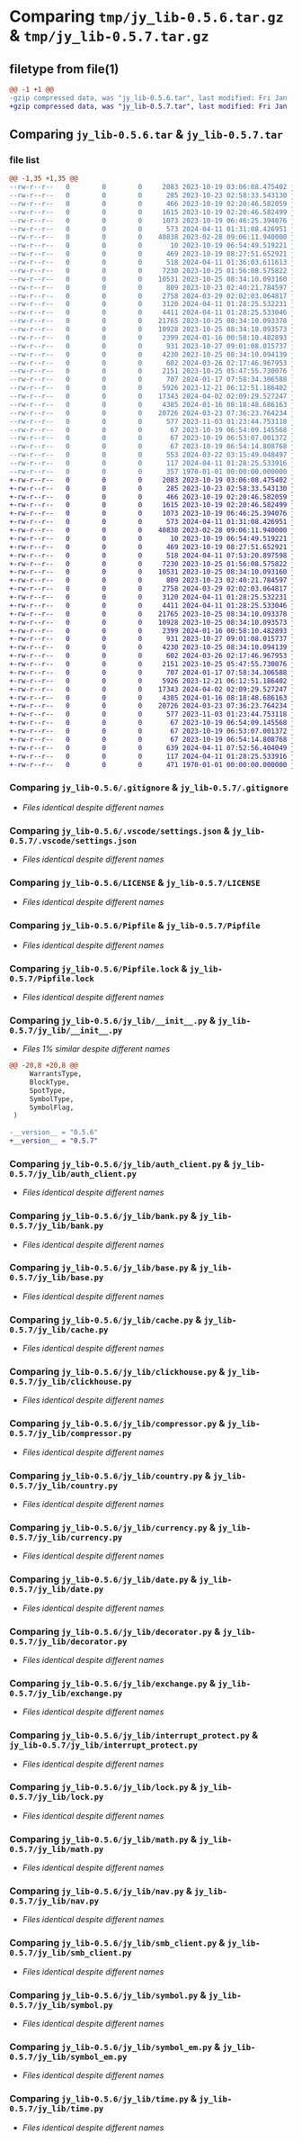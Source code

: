 # Comparing `tmp/jy_lib-0.5.6.tar.gz` & `tmp/jy_lib-0.5.7.tar.gz`

## filetype from file(1)

```diff
@@ -1 +1 @@
-gzip compressed data, was "jy_lib-0.5.6.tar", last modified: Fri Jan  1 00:00:00 2016, max compression
+gzip compressed data, was "jy_lib-0.5.7.tar", last modified: Fri Jan  1 00:00:00 2016, max compression
```

## Comparing `jy_lib-0.5.6.tar` & `jy_lib-0.5.7.tar`

### file list

```diff
@@ -1,35 +1,35 @@
--rw-r--r--   0        0        0     2083 2023-10-19 03:06:08.475402 jy_lib-0.5.6/.gitignore
--rw-r--r--   0        0        0      285 2023-10-23 02:58:33.543130 jy_lib-0.5.6/.pypirc
--rw-r--r--   0        0        0      466 2023-10-19 02:20:46.582059 jy_lib-0.5.6/.vscode/launch.json
--rw-r--r--   0        0        0     1615 2023-10-19 02:20:46.582499 jy_lib-0.5.6/.vscode/settings.json
--rw-r--r--   0        0        0     1073 2023-10-19 06:46:25.394076 jy_lib-0.5.6/LICENSE
--rw-r--r--   0        0        0      573 2024-04-11 01:31:08.426951 jy_lib-0.5.6/Pipfile
--rw-r--r--   0        0        0    40838 2023-02-28 09:06:11.940000 jy_lib-0.5.6/Pipfile.lock
--rw-r--r--   0        0        0       10 2023-10-19 06:54:49.519221 jy_lib-0.5.6/README.md
--rw-r--r--   0        0        0      469 2023-10-19 08:27:51.652921 jy_lib-0.5.6/README_Project.md
--rw-r--r--   0        0        0      518 2024-04-11 01:36:03.611613 jy_lib-0.5.6/jy_lib/__init__.py
--rw-r--r--   0        0        0     7230 2023-10-25 01:56:08.575822 jy_lib-0.5.6/jy_lib/auth_client.py
--rw-r--r--   0        0        0    10531 2023-10-25 08:34:10.093160 jy_lib-0.5.6/jy_lib/bank.py
--rw-r--r--   0        0        0      809 2023-10-23 02:40:21.784597 jy_lib-0.5.6/jy_lib/base.py
--rw-r--r--   0        0        0     2758 2024-03-29 02:02:03.064817 jy_lib-0.5.6/jy_lib/cache.py
--rw-r--r--   0        0        0     3120 2024-04-11 01:28:25.532231 jy_lib-0.5.6/jy_lib/clickhouse.py
--rw-r--r--   0        0        0     4411 2024-04-11 01:28:25.533046 jy_lib-0.5.6/jy_lib/compressor.py
--rw-r--r--   0        0        0    21765 2023-10-25 08:34:10.093378 jy_lib-0.5.6/jy_lib/country.py
--rw-r--r--   0        0        0    10928 2023-10-25 08:34:10.093573 jy_lib-0.5.6/jy_lib/currency.py
--rw-r--r--   0        0        0     2399 2024-01-16 00:58:10.482893 jy_lib-0.5.6/jy_lib/date.py
--rw-r--r--   0        0        0      931 2023-10-27 09:01:08.015737 jy_lib-0.5.6/jy_lib/decorator.py
--rw-r--r--   0        0        0     4230 2023-10-25 08:34:10.094139 jy_lib-0.5.6/jy_lib/exchange.py
--rw-r--r--   0        0        0      602 2024-03-26 02:17:46.967953 jy_lib-0.5.6/jy_lib/interrupt_protect.py
--rw-r--r--   0        0        0     2151 2023-10-25 05:47:55.730076 jy_lib-0.5.6/jy_lib/lock.py
--rw-r--r--   0        0        0      707 2024-01-17 07:58:34.306588 jy_lib-0.5.6/jy_lib/math.py
--rw-r--r--   0        0        0     5926 2023-12-21 06:12:51.186402 jy_lib-0.5.6/jy_lib/nav.py
--rw-r--r--   0        0        0    17343 2024-04-02 02:09:29.527247 jy_lib-0.5.6/jy_lib/smb_client.py
--rw-r--r--   0        0        0     4385 2024-01-16 08:18:48.686163 jy_lib-0.5.6/jy_lib/symbol.py
--rw-r--r--   0        0        0    20726 2024-03-23 07:36:23.764234 jy_lib-0.5.6/jy_lib/symbol_em.py
--rw-r--r--   0        0        0      577 2023-11-03 01:23:44.753118 jy_lib-0.5.6/jy_lib/time.py
--rw-r--r--   0        0        0       67 2023-10-19 06:54:09.145568 jy_lib-0.5.6/publish-jypi.sh
--rw-r--r--   0        0        0       67 2023-10-19 06:53:07.001372 jy_lib-0.5.6/publish-pypi.sh
--rw-r--r--   0        0        0       67 2023-10-19 06:54:14.808768 jy_lib-0.5.6/publish-test.sh
--rw-r--r--   0        0        0      553 2024-03-22 03:15:49.048497 jy_lib-0.5.6/pyproject.toml
--rw-r--r--   0        0        0      117 2024-04-11 01:28:25.533916 jy_lib-0.5.6/requirements.txt
--rw-r--r--   0        0        0      357 1970-01-01 00:00:00.000000 jy_lib-0.5.6/PKG-INFO
+-rw-r--r--   0        0        0     2083 2023-10-19 03:06:08.475402 jy_lib-0.5.7/.gitignore
+-rw-r--r--   0        0        0      285 2023-10-23 02:58:33.543130 jy_lib-0.5.7/.pypirc
+-rw-r--r--   0        0        0      466 2023-10-19 02:20:46.582059 jy_lib-0.5.7/.vscode/launch.json
+-rw-r--r--   0        0        0     1615 2023-10-19 02:20:46.582499 jy_lib-0.5.7/.vscode/settings.json
+-rw-r--r--   0        0        0     1073 2023-10-19 06:46:25.394076 jy_lib-0.5.7/LICENSE
+-rw-r--r--   0        0        0      573 2024-04-11 01:31:08.426951 jy_lib-0.5.7/Pipfile
+-rw-r--r--   0        0        0    40838 2023-02-28 09:06:11.940000 jy_lib-0.5.7/Pipfile.lock
+-rw-r--r--   0        0        0       10 2023-10-19 06:54:49.519221 jy_lib-0.5.7/README.md
+-rw-r--r--   0        0        0      469 2023-10-19 08:27:51.652921 jy_lib-0.5.7/README_Project.md
+-rw-r--r--   0        0        0      518 2024-04-11 07:53:20.897598 jy_lib-0.5.7/jy_lib/__init__.py
+-rw-r--r--   0        0        0     7230 2023-10-25 01:56:08.575822 jy_lib-0.5.7/jy_lib/auth_client.py
+-rw-r--r--   0        0        0    10531 2023-10-25 08:34:10.093160 jy_lib-0.5.7/jy_lib/bank.py
+-rw-r--r--   0        0        0      809 2023-10-23 02:40:21.784597 jy_lib-0.5.7/jy_lib/base.py
+-rw-r--r--   0        0        0     2758 2024-03-29 02:02:03.064817 jy_lib-0.5.7/jy_lib/cache.py
+-rw-r--r--   0        0        0     3120 2024-04-11 01:28:25.532231 jy_lib-0.5.7/jy_lib/clickhouse.py
+-rw-r--r--   0        0        0     4411 2024-04-11 01:28:25.533046 jy_lib-0.5.7/jy_lib/compressor.py
+-rw-r--r--   0        0        0    21765 2023-10-25 08:34:10.093378 jy_lib-0.5.7/jy_lib/country.py
+-rw-r--r--   0        0        0    10928 2023-10-25 08:34:10.093573 jy_lib-0.5.7/jy_lib/currency.py
+-rw-r--r--   0        0        0     2399 2024-01-16 00:58:10.482893 jy_lib-0.5.7/jy_lib/date.py
+-rw-r--r--   0        0        0      931 2023-10-27 09:01:08.015737 jy_lib-0.5.7/jy_lib/decorator.py
+-rw-r--r--   0        0        0     4230 2023-10-25 08:34:10.094139 jy_lib-0.5.7/jy_lib/exchange.py
+-rw-r--r--   0        0        0      602 2024-03-26 02:17:46.967953 jy_lib-0.5.7/jy_lib/interrupt_protect.py
+-rw-r--r--   0        0        0     2151 2023-10-25 05:47:55.730076 jy_lib-0.5.7/jy_lib/lock.py
+-rw-r--r--   0        0        0      707 2024-01-17 07:58:34.306588 jy_lib-0.5.7/jy_lib/math.py
+-rw-r--r--   0        0        0     5926 2023-12-21 06:12:51.186402 jy_lib-0.5.7/jy_lib/nav.py
+-rw-r--r--   0        0        0    17343 2024-04-02 02:09:29.527247 jy_lib-0.5.7/jy_lib/smb_client.py
+-rw-r--r--   0        0        0     4385 2024-01-16 08:18:48.686163 jy_lib-0.5.7/jy_lib/symbol.py
+-rw-r--r--   0        0        0    20726 2024-03-23 07:36:23.764234 jy_lib-0.5.7/jy_lib/symbol_em.py
+-rw-r--r--   0        0        0      577 2023-11-03 01:23:44.753118 jy_lib-0.5.7/jy_lib/time.py
+-rw-r--r--   0        0        0       67 2023-10-19 06:54:09.145568 jy_lib-0.5.7/publish-jypi.sh
+-rw-r--r--   0        0        0       67 2023-10-19 06:53:07.001372 jy_lib-0.5.7/publish-pypi.sh
+-rw-r--r--   0        0        0       67 2023-10-19 06:54:14.808768 jy_lib-0.5.7/publish-test.sh
+-rw-r--r--   0        0        0      639 2024-04-11 07:52:56.404049 jy_lib-0.5.7/pyproject.toml
+-rw-r--r--   0        0        0      117 2024-04-11 01:28:25.533916 jy_lib-0.5.7/requirements.txt
+-rw-r--r--   0        0        0      471 1970-01-01 00:00:00.000000 jy_lib-0.5.7/PKG-INFO
```

### Comparing `jy_lib-0.5.6/.gitignore` & `jy_lib-0.5.7/.gitignore`

 * *Files identical despite different names*

### Comparing `jy_lib-0.5.6/.vscode/settings.json` & `jy_lib-0.5.7/.vscode/settings.json`

 * *Files identical despite different names*

### Comparing `jy_lib-0.5.6/LICENSE` & `jy_lib-0.5.7/LICENSE`

 * *Files identical despite different names*

### Comparing `jy_lib-0.5.6/Pipfile` & `jy_lib-0.5.7/Pipfile`

 * *Files identical despite different names*

### Comparing `jy_lib-0.5.6/Pipfile.lock` & `jy_lib-0.5.7/Pipfile.lock`

 * *Files identical despite different names*

### Comparing `jy_lib-0.5.6/jy_lib/__init__.py` & `jy_lib-0.5.7/jy_lib/__init__.py`

 * *Files 1% similar despite different names*

```diff
@@ -20,8 +20,8 @@
     WarrantsType,
     BlockType,
     SpotType,
     SymbolType,
     SymbolFlag,
 )
 
-__version__ = "0.5.6"
+__version__ = "0.5.7"
```

### Comparing `jy_lib-0.5.6/jy_lib/auth_client.py` & `jy_lib-0.5.7/jy_lib/auth_client.py`

 * *Files identical despite different names*

### Comparing `jy_lib-0.5.6/jy_lib/bank.py` & `jy_lib-0.5.7/jy_lib/bank.py`

 * *Files identical despite different names*

### Comparing `jy_lib-0.5.6/jy_lib/base.py` & `jy_lib-0.5.7/jy_lib/base.py`

 * *Files identical despite different names*

### Comparing `jy_lib-0.5.6/jy_lib/cache.py` & `jy_lib-0.5.7/jy_lib/cache.py`

 * *Files identical despite different names*

### Comparing `jy_lib-0.5.6/jy_lib/clickhouse.py` & `jy_lib-0.5.7/jy_lib/clickhouse.py`

 * *Files identical despite different names*

### Comparing `jy_lib-0.5.6/jy_lib/compressor.py` & `jy_lib-0.5.7/jy_lib/compressor.py`

 * *Files identical despite different names*

### Comparing `jy_lib-0.5.6/jy_lib/country.py` & `jy_lib-0.5.7/jy_lib/country.py`

 * *Files identical despite different names*

### Comparing `jy_lib-0.5.6/jy_lib/currency.py` & `jy_lib-0.5.7/jy_lib/currency.py`

 * *Files identical despite different names*

### Comparing `jy_lib-0.5.6/jy_lib/date.py` & `jy_lib-0.5.7/jy_lib/date.py`

 * *Files identical despite different names*

### Comparing `jy_lib-0.5.6/jy_lib/decorator.py` & `jy_lib-0.5.7/jy_lib/decorator.py`

 * *Files identical despite different names*

### Comparing `jy_lib-0.5.6/jy_lib/exchange.py` & `jy_lib-0.5.7/jy_lib/exchange.py`

 * *Files identical despite different names*

### Comparing `jy_lib-0.5.6/jy_lib/interrupt_protect.py` & `jy_lib-0.5.7/jy_lib/interrupt_protect.py`

 * *Files identical despite different names*

### Comparing `jy_lib-0.5.6/jy_lib/lock.py` & `jy_lib-0.5.7/jy_lib/lock.py`

 * *Files identical despite different names*

### Comparing `jy_lib-0.5.6/jy_lib/math.py` & `jy_lib-0.5.7/jy_lib/math.py`

 * *Files identical despite different names*

### Comparing `jy_lib-0.5.6/jy_lib/nav.py` & `jy_lib-0.5.7/jy_lib/nav.py`

 * *Files identical despite different names*

### Comparing `jy_lib-0.5.6/jy_lib/smb_client.py` & `jy_lib-0.5.7/jy_lib/smb_client.py`

 * *Files identical despite different names*

### Comparing `jy_lib-0.5.6/jy_lib/symbol.py` & `jy_lib-0.5.7/jy_lib/symbol.py`

 * *Files identical despite different names*

### Comparing `jy_lib-0.5.6/jy_lib/symbol_em.py` & `jy_lib-0.5.7/jy_lib/symbol_em.py`

 * *Files identical despite different names*

### Comparing `jy_lib-0.5.6/jy_lib/time.py` & `jy_lib-0.5.7/jy_lib/time.py`

 * *Files identical despite different names*

